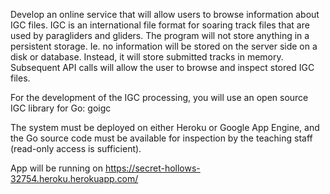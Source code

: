 Develop an online service that will allow users to browse information about IGC files. IGC is an international file format for soaring track files that are used by paragliders and gliders. The program will not store anything in a persistent storage. Ie. no information will be stored on the server side on a disk or database. Instead, it will store submitted tracks in memory. Subsequent API calls will allow the user to browse and inspect stored IGC files.

For the development of the IGC processing, you will use an open source IGC library for Go: goigc

The system must be deployed on either Heroku or Google App Engine, and the Go source code must be available for inspection by the teaching staff (read-only access is sufficient).

App will be running on https://secret-hollows-32754.heroku.herokuapp.com/
